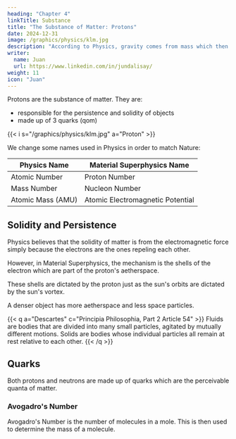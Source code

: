 ```yaml
---
heading: "Chapter 4"
linkTitle: Substance
title: "The Substance of Matter: Protons"
date: 2024-12-31
image: /graphics/physics/klm.jpg
description: "According to Physics, gravity comes from mass which then comes from the Higgs Field"
writer:
  name: Juan
  url: https://www.linkedin.com/in/jundalisay/
weight: 11
icon: "Juan"
---
```




Protons are the substance of matter. They are:
- responsible for the persistence and solidity of objects
- made up of 3 quarks (qom)


{{< i s="/graphics/physics/klm.jpg" a="Proton" >}}

We change some names used in Physics in order to match Nature:

Physics Name | Material Superphysics Name
--- | ---
Atomic Number | Proton Number
Mass Number | Nucleon Number 
Atomic Mass (AMU) | Atomic Electromagnetic Potential 


## Solidity and Persistence

Physics believes that the solidity of matter is from the electromagnetic force simply because the electrons are the ones repeling each other. 

However, in Material Superphysics, the mechanism is the shells of the electron which are part of the proton's aetherspace. 

These shells are dictated by the proton just as the sun's orbits are dictated by the sun's vortex.

A denser object has more aetherspace and less space particles. 

{{< q a="Descartes" c="Principia Philosophia, Part 2 Article 54" >}}
Fluids are bodies that are divided into many small particles, agitated by mutually different motions. Solids are bodies whose individual particles all remain at rest relative to each other.
{{< /q >}}


## Quarks

Both protons and neutrons are made up of quarks which are the perceivable quanta of matter. 


### Avogadro's Number

Avogadro's Number is the number of molecules in a mole. This is then used to determine the mass of a molecule. 
